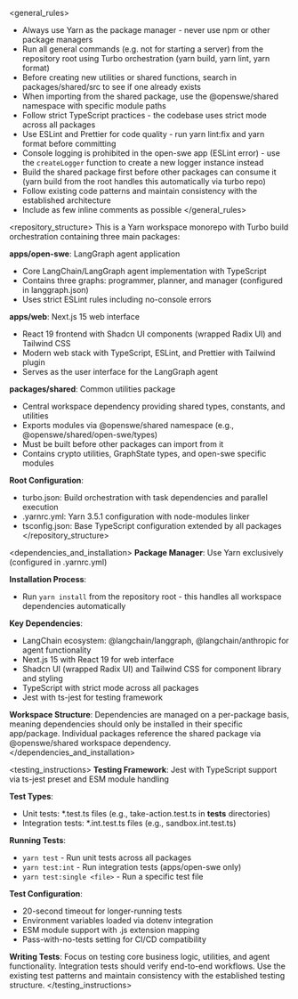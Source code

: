 <general_rules>
- Always use Yarn as the package manager - never use npm or other package managers
- Run all general commands (e.g. not for starting a server) from the repository root using Turbo orchestration (yarn build, yarn lint, yarn format)
- Before creating new utilities or shared functions, search in packages/shared/src to see if one already exists
- When importing from the shared package, use the @openswe/shared namespace with specific module paths
- Follow strict TypeScript practices - the codebase uses strict mode across all packages
- Use ESLint and Prettier for code quality - run yarn lint:fix and yarn format before committing
- Console logging is prohibited in the open-swe app (ESLint error) - use the `createLogger` function to create a new logger instance instead
- Build the shared package first before other packages can consume it (yarn build from the root handles this automatically via turbo repo)
- Follow existing code patterns and maintain consistency with the established architecture
- Include as few inline comments as possible
</general_rules>

<repository_structure>
This is a Yarn workspace monorepo with Turbo build orchestration containing three main packages:

**apps/open-swe**: LangGraph agent application
- Core LangChain/LangGraph agent implementation with TypeScript
- Contains three graphs: programmer, planner, and manager (configured in langgraph.json)
- Uses strict ESLint rules including no-console errors

**apps/web**: Next.js 15 web interface
- React 19 frontend with Shadcn UI components (wrapped Radix UI) and Tailwind CSS
- Modern web stack with TypeScript, ESLint, and Prettier with Tailwind plugin
- Serves as the user interface for the LangGraph agent

**packages/shared**: Common utilities package
- Central workspace dependency providing shared types, constants, and utilities
- Exports modules via @openswe/shared namespace (e.g., @openswe/shared/open-swe/types)
- Must be built before other packages can import from it
- Contains crypto utilities, GraphState types, and open-swe specific modules

**Root Configuration**:
- turbo.json: Build orchestration with task dependencies and parallel execution
- .yarnrc.yml: Yarn 3.5.1 configuration with node-modules linker
- tsconfig.json: Base TypeScript configuration extended by all packages
</repository_structure>

<dependencies_and_installation>
**Package Manager**: Use Yarn exclusively (configured in .yarnrc.yml)

**Installation Process**:
- Run `yarn install` from the repository root - this handles all workspace dependencies automatically

**Key Dependencies**:
- LangChain ecosystem: @langchain/langgraph, @langchain/anthropic for agent functionality
- Next.js 15 with React 19 for web interface
- Shadcn UI (wrapped Radix UI) and Tailwind CSS for component library and styling
- TypeScript with strict mode across all packages
- Jest with ts-jest for testing framework

**Workspace Structure**: Dependencies are managed on a per-package basis, meaning dependencies should only be installed in their specific app/package. Individual packages reference the shared package via @openswe/shared workspace dependency.
</dependencies_and_installation>

<testing_instructions>
**Testing Framework**: Jest with TypeScript support via ts-jest preset and ESM module handling

**Test Types**:
- Unit tests: *.test.ts files (e.g., take-action.test.ts in __tests__ directories)
- Integration tests: *.int.test.ts files (e.g., sandbox.int.test.ts)

**Running Tests**:
- `yarn test` - Run unit tests across all packages
- `yarn test:int` - Run integration tests (apps/open-swe only)
- `yarn test:single <file>` - Run a specific test file

**Test Configuration**:
- 20-second timeout for longer-running tests
- Environment variables loaded via dotenv integration
- ESM module support with .js extension mapping
- Pass-with-no-tests setting for CI/CD compatibility

**Writing Tests**: Focus on testing core business logic, utilities, and agent functionality. Integration tests should verify end-to-end workflows. Use the existing test patterns and maintain consistency with the established testing structure.
</testing_instructions>

